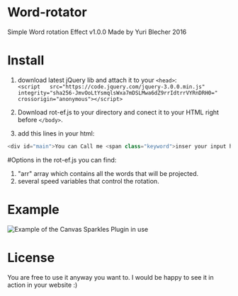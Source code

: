 # Word-rotator
Simple Word rotation Effect v1.0.0 Made by Yuri Blecher 2016

# Install
1. download latest jQuery lib and attach it to your `<head>`:<br>
`<script   src="https://code.jquery.com/jquery-3.0.0.min.js"   integrity="sha256-JmvOoLtYsmqlsWxa7mDSLMwa6dZ9rrIdtrrVYRnDRH0="   crossorigin="anonymous"></script>`

2. Download rot-ef.js to your directory and conect it to your HTML right before `</body>`.

3. add this lines in your html:
```js
<div id="main">You can Call me <span class="keyword">inser your input here</span></div>
```
#Options
in the rot-ef.js you can find: 
1. "arr" array which contains all the words that will be projected.
2. several speed variables that control the rotation.

# Example
![Example of the Canvas Sparkles Plugin in use](http://i.imgur.com/vdMmJcV.gif?1 "Text Rotation by Yuri Blecher")

# License
You are free to use it anyway you want to.
I would be happy to see it in action in your website :)
